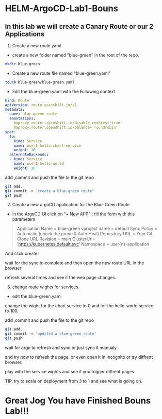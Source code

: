 # HELM-ArgoCD-Lab1-Bouns

## In this lab we will create a Canary Route or our 2 Applications

1. Create a new route.yaml

- create a new folder named  "blue-green" in the root of the repo.

```Bash
mkdir blue-green
```

- Create a new route file named "blue-green.yaml"

```Bash
touch blue-green/blue-green.yaml
```

- Edit the blue-green.yaml with the Following context

```YAML
kind: Route
apiVersion: route.openshift.io/v1
metadata:
  name: blue-green-route
  annotations:
    haproxy.router.openshift.io/disable_cookies='true'
    haproxy.router.openshift.io/balance='roundrobin'
spec:
  to:
    kind: Service
    name: user1-hello-chart-service
    weight: 10
  alternateBackends:
  - kind: Service
    name: user1-hello-world
    weight: 20
```

add ,commit and push the file to the git repo

```bash
git add.
git commit -m "create a blue-green route"
git push
```

2. Create a new argoCD application for the Blue-Green Route

- In the ArgoCD UI click on "+ New APP" :
fill the form with this parameters

> Application Name = blue-green
> vproject name = default
> Sync Policy = Automatic (check the prune & Auto Heal)
> Repository URL = Your Git Clone URL
> Revision = main
> ClusterUrl= 'https://kubernetes.default.svc'
> Namespace = user{n}-application

And click create!

wait for the sync to complete and then open the new route URL in the browser

refresh several times and see if the web page changes.

3. change route wights for services.

- edit the blue-green.yaml

change the wight for the chart service to 0 and for the hello-world service to 100.

add ,commit and push the file to the git repo

```bash
git add.
git commit -m "updated a blue-green route"
git push
```

wait for argo to refresh and sync or just sync it manualy.

and try now to refresh the page. or even open it in incognito or try diffrent browser.

play with the service wights and see if you trigger diffrent pages

TIP, try to scale on deployment from 3 to 1 and see what is going on.

# Great Jog You have Finished Bouns Lab!!!

